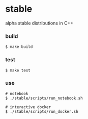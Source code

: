 # stable
alpha stable distributions in C++

### build
```shell
$ make build
```

### test
```shell
$ make test
```

### use
```shell
# notebook
$ ./stable/scripts/run_notebook.sh

# interactive docker
$ ./stable/scripts/run_docker.sh
```
